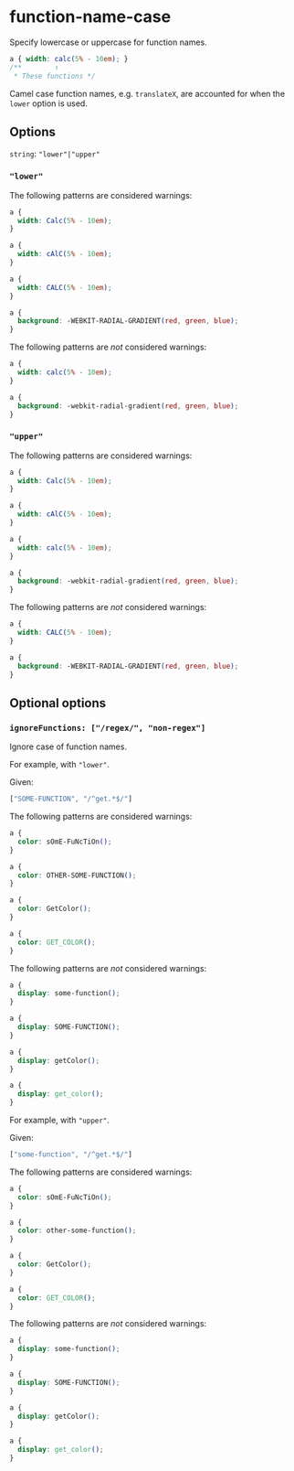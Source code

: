 # function-name-case

Specify lowercase or uppercase for function names.

```css
a { width: calc(5% - 10em); }
/**        ↑
 * These functions */
```

Camel case function names, e.g. `translateX`, are accounted for when the `lower` option is used.

## Options

`string`: `"lower"|"upper"`

### `"lower"`

The following patterns are considered warnings:

```css
a {
  width: Calc(5% - 10em);
}
```

```css
a {
  width: cAlC(5% - 10em);
}
```

```css
a {
  width: CALC(5% - 10em);
}
```

```css
a {
  background: -WEBKIT-RADIAL-GRADIENT(red, green, blue);
}
```

The following patterns are *not* considered warnings:

```css
a {
  width: calc(5% - 10em);
}
```

```css
a {
  background: -webkit-radial-gradient(red, green, blue);
}
```

### `"upper"`

The following patterns are considered warnings:

```css
a {
  width: Calc(5% - 10em);
}
```

```css
a {
  width: cAlC(5% - 10em);
}
```

```css
a {
  width: calc(5% - 10em);
}
```

```css
a {
  background: -webkit-radial-gradient(red, green, blue);
}
```

The following patterns are *not* considered warnings:

```css
a {
  width: CALC(5% - 10em);
}
```

```css
a {
  background: -WEBKIT-RADIAL-GRADIENT(red, green, blue);
}
```

## Optional options

### `ignoreFunctions: ["/regex/", "non-regex"]`

Ignore case of function names.

For example, with `"lower"`.

Given:

```js
["SOME-FUNCTION", "/^get.*$/"]
```

The following patterns are considered warnings:

```css
a {
  color: sOmE-FuNcTiOn();
}
```

```css
a {
  color: OTHER-SOME-FUNCTION();
}
```

```css
a {
  color: GetColor();
}
```

```css
a {
  color: GET_COLOR();
}
```

The following patterns are *not* considered warnings:

```css
a {
  display: some-function();
}
```

```css
a {
  display: SOME-FUNCTION();
}
```

```css
a {
  display: getColor();
}
```

```css
a {
  display: get_color();
}
```

For example, with `"upper"`.

Given:

```js
["some-function", "/^get.*$/"]
```

The following patterns are considered warnings:

```css
a {
  color: sOmE-FuNcTiOn();
}
```

```css
a {
  color: other-some-function();
}
```

```css
a {
  color: GetColor();
}
```

```css
a {
  color: GET_COLOR();
}
```

The following patterns are *not* considered warnings:

```css
a {
  display: some-function();
}
```

```css
a {
  display: SOME-FUNCTION();
}
```

```css
a {
  display: getColor();
}
```

```css
a {
  display: get_color();
}
```
